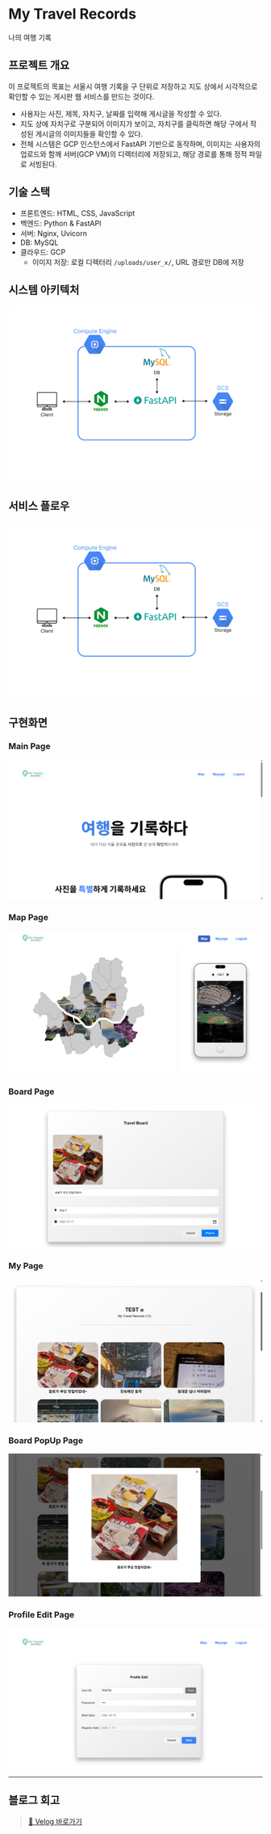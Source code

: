 # My Travel Records 
나의 여행 기록

## 프로젝트 개요

이 프로젝트의 목표는 서울시 여행 기록을 구 단위로 저장하고 지도 상에서 시각적으로 확인할 수 있는 게시판 웹 서비스를 만드는 것이다.

- 사용자는 사진, 제목, 자치구, 날짜를 입력해 게시글을 작성할 수 있다.
- 지도 상에 자치구로 구분되어 이미지가 보이고, 자치구를 클릭하면 해당 구에서 작성된 게시글의 이미지들을 확인할 수 있다.
- 전체 시스템은 GCP 인스턴스에서 FastAPI 기반으로 동작하며, 이미지는 사용자의 업로드와 함께 서버(GCP VM)의 디렉터리에 저장되고, 해당 경로를 통해 정적 파일로 서빙된다.

## 기술 스택

- 프론트엔드: HTML, CSS, JavaScript
- 백엔드: Python & FastAPI
- 서버: Nginx, Uvicorn
- DB: MySQL
- 클라우드: GCP
  +  이미지 저장: 로컬 디렉터리 `/uploads/user_x/`, URL 경로만 DB에 저장

## 시스템 아키텍처
![alt text](assets/systemarchitecture.png)


## 서비스 플로우
![alt text](assets/systemarchitecture.png)


## 구현화면

### Main Page
![alt text](assets/mainpage.png)

### Map Page
![alt text](assets/mappage.png)

### Board Page
![alt text](assets/boardpage.png)

### My Page
![alt text](assets/mypage.png)

### Board PopUp Page
![alt text](assets/boardpopuppage.png)

### Profile Edit Page
![alt text](assets/profileeditpage.png)

---

## 블로그 회고
> [🔗 Velog 바로가기](https://velog.io/@kangte/%ED%94%84%EB%A1%9C%EC%A0%9D%ED%8A%B8-my-travel-records)
